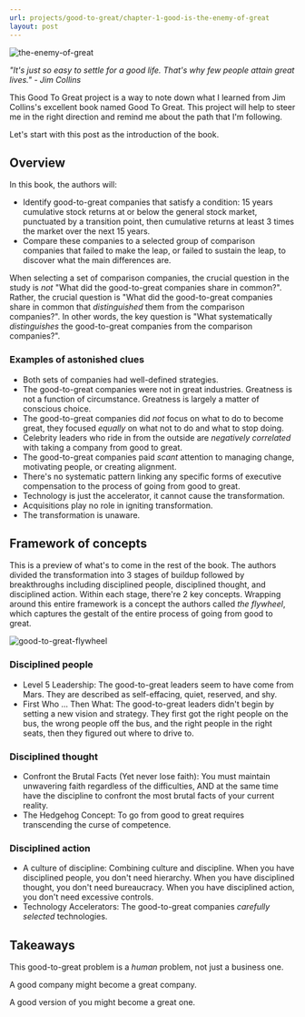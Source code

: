 ```yaml
---
url: projects/good-to-great/chapter-1-good-is-the-enemy-of-great
layout: post
---
```


![the-enemy-of-great][the-enemy-of-great]

_"It's just so easy to settle for a good life. That's why few people attain great lives." - Jim Collins_

This Good To Great project is a way to note down what I learned from Jim Collins's excellent book named Good To Great.
This project will help to steer me in the right direction and remind me about the path that I'm following.

Let's start with this post as the introduction of the book.

<toc>

## Overview

In this book, the authors will:

- Identify good-to-great companies that satisfy a condition: 15 years cumulative stock returns at or below the general stock market, punctuated by a transition point, then cumulative returns at least 3 times the market over the next 15 years.
- Compare these companies to a selected group of comparison companies that failed to make the leap, or failed to sustain the leap, to discover what the main differences are.

When selecting a set of comparison companies, the crucial question in the study is _not_ "What did the good-to-great companies share in common?". Rather, the crucial question is "What did the good-to-great companies share in common that _distinguished_ them from the comparison companies?". In other words, the key question is "What systematically _distinguishes_ the good-to-great companies from the comparison companies?".

### Examples of astonished clues

- Both sets of companies had well-defined strategies.
- The good-to-great companies were not in great industries. Greatness is not a function of circumstance. Greatness is largely a matter of conscious choice.
- The good-to-great companies did _not_ focus on what to do to become great, they focused _equally_ on what not to do and what to stop doing.
- Celebrity leaders who ride in from the outside are _negatively correlated_ with taking a company from good to great.
- The good-to-great companies paid _scant_ attention to managing change, motivating people, or creating alignment.
- There's no systematic pattern linking any specific forms of executive compensation to the process of going from good to great.
- Technology is just the accelerator, it cannot cause the transformation.
- Acquisitions play no role in igniting transformation.
- The transformation is unaware.

## Framework of concepts

This is a preview of what's to come in the rest of the book. The authors divided the transformation into 3 stages of buildup followed by breakthroughs including disciplined people, disciplined thought, and disciplined action. Within each stage, there're 2 key concepts. Wrapping around this entire framework is a concept the authors called _the flywheel_, which captures the gestalt of the entire process of going from good to great.

![good-to-great-flywheel][good-to-great-flywheel]

### Disciplined people

- Level 5 Leadership: The good-to-great leaders seem to have come from Mars. They are described as self-effacing, quiet, reserved, and shy.
- First Who ... Then What: The good-to-great leaders didn't begin by setting a new vision and strategy. They first got the right people on the bus, the wrong people off the bus, and the right people in the right seats, then they figured out where to drive to.

### Disciplined thought

- Confront the Brutal Facts (Yet never lose faith): You must maintain unwavering faith regardless of the difficulties, AND at the same time have the discipline to confront the most brutal facts of your current reality.
- The Hedgehog Concept: To go from good to great requires transcending the curse of competence.

### Disciplined action

- A culture of discipline: Combining culture and discipline. When you have disciplined people, you don't need hierarchy. When you have disciplined thought, you don't need bureaucracy. When you have disciplined action, you don't need excessive controls.
- Technology Accelerators: The good-to-great companies _carefully selected_ technologies.

## Takeaways

This good-to-great problem is a _human_ problem, not just a business one.

A good company might become a great company.

A good version of you might become a great one.

<!-- MARKDOWN LINKS & IMAGES -->

[the-enemy-of-great]: /assets/images/projects/good-to-great/chapter-1-good-is-the-enemy-of-great/the-enemy-of-great.jpg
[good-to-great-flywheel]: /assets/images/projects/good-to-great/chapter-1-good-is-the-enemy-of-great/good-to-great-flywheel.png
